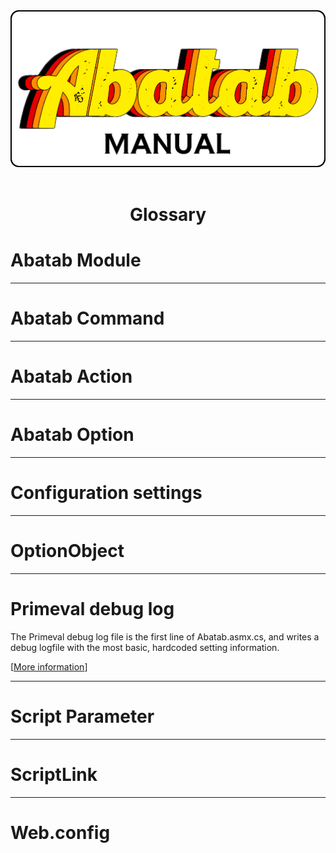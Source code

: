 <div align="center">

  <img src="../images/man-logo.png" alt="Abatab Manual" width="512">
  <br>
  <br>
  <h1>
    Glossary
  </h1>

</div>

# Abatab Module

***

# Abatab Command

***

# Abatab Action

***

# Abatab Option

***

# Configuration settings

***

# OptionObject

***

# Primeval debug log
The Primeval debug log file is the first line of Abatab.asmx.cs, and writes a debug logfile with the most basic, hardcoded setting information.

[[More information](manLogging.html#primeval-debug-log)]

***

# Script Parameter

***

# ScriptLink

***

# Web.config

<!-- Reference Links -->
